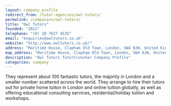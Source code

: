 ```yaml
---
layout: company_profile
redirect_from: /tutor-agencies/owl-tutors/
permalink: /companies/owl-tutors/
title: "Owl Tutors"
founded: "2011"
telephone: "(0) 20 7627 4535"
email: "enquiries@owltutors.co.uk"
website: "http://www.owltutors.co.uk/"
address: "Maritime House, Clapham Old Town, London, SW4 0JW, United Kingdom"
map_address: "Maritime House, Clapham Old Town, London, SW4 0JW, United Kingdom, United Kingdom"
description: "Owl Tutors TutorCruncher Company Profile"
categories: company
---
```

They represent about 100 fantastic tutors, the majority in London and a smaller number scattered across the world. They
arrange to hire their tutors out for private home tuiton in London and online tuition globally, as well as offering
educational consulting services, residential/holiday tuition and workshops.
